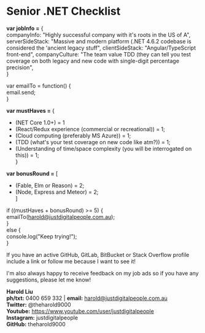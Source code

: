# Senior .NET Checklist

**var jobInfo =** {</br>
    companyInfo: "Highly successful company with it's roots in the US of A",
    serverSideStack: "Massive and modern platform (.NET 4.6.2 codebase is considered the 'ancient legacy stuff",
    clientSideStack: "Angular/TypeScript front-end",
    companyCulture: "The team value TDD (they can tell you test coverage on both legacy and new code with single-digit percentage precision",</br>
}

var emailTo = function() {</br>
    email.send;</br>
}

**var mustHaves =** {
* (NET Core 1.0+) = 1
* (React/Redux experience (commercial or recreational)) = 1;</br>
* (Cloud computing (preferably MS Azure)) = 1;</br>
* (TDD (what's your test coverage on new code like atm?)) = 1;</br>
* (Understanding of time/space complexity (you will be interrogated on this)) = 1;</br>
}

**var bonusRound =** [
* (Fable, Elm or Reason) = 2;</br>
* (Node, Express and Meteor) = 2;</br>
]

if ((mustHaves + bonusRound) >= 5) {</br>
    emailTo(harold@justdigitalpeople.com.au);</br>
}</br>
else {</br>
    console.log("Keep trying!");</br>
}

If you have an active GitHub, GitLab, BitBucket or Stack Overflow profile include a link or follow me because I want to see it!

I'm also always happy to receive feedback on my job ads so if you have any suggestions, please let me know!

**Harold Liu**</br>
**ph/txt:** 0400 659 332 | **email:** harold@justdigitalpeople.com.au</br>
**Twitter:** @theharold9000</br>
**Youtube:** https://www.youtube.com/user/justdigitalpeople</br>
**Instagram:** justdigitalpeople</br>
**GitHub:** theharold9000</br>